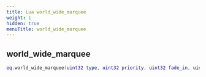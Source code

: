 ```yaml
---
title: Lua world_wide_marquee
weight: 1
hidden: true
menuTitle: world_wide_marquee
---
```

## world_wide_marquee
```lua
eq.world_wide_marquee(uint32 type, uint32 priority, uint32 fade_in, uint32 fade_out, uint32 duration, const char *message) -- void
```